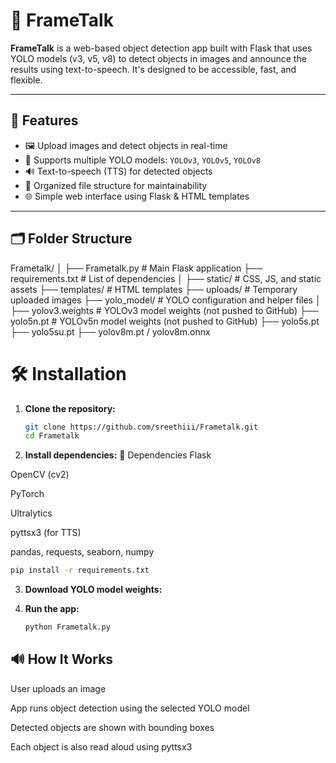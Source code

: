 # 🧠 FrameTalk

**FrameTalk** is a web-based object detection app built with Flask that uses YOLO models (v3, v5, v8) to detect objects in images and announce the results using text-to-speech. It's designed to be accessible, fast, and flexible.

---

## 🚀 Features

- 🖼 Upload images and detect objects in real-time
- 🧠 Supports multiple YOLO models: `YOLOv3`, `YOLOv5`, `YOLOv8`
- 🔊 Text-to-speech (TTS) for detected objects
- 📁 Organized file structure for maintainability
- 🌐 Simple web interface using Flask & HTML templates

---

## 🗂 Folder Structure
Frametalk/
│
├── Frametalk.py # Main Flask application
├── requirements.txt # List of dependencies
│
├── static/ # CSS, JS, and static assets
├── templates/ # HTML templates
├── uploads/ # Temporary uploaded images
├── yolo_model/ # YOLO configuration and helper files
│
├── yolov3.weights # YOLOv3 model weights (not pushed to GitHub)
├── yolo5n.pt # YOLOv5n model weights (not pushed to GitHub)
├── yolo5s.pt
├── yolo5su.pt
├── yolov8m.pt / yolov8m.onnx

# 🛠 Installation

1. **Clone the repository:**
   ```bash
   git clone https://github.com/sreethiii/Frametalk.git
   cd Frametalk
   ```

2. **Install dependencies:**
🧩 Dependencies
Flask

OpenCV (cv2)

PyTorch

Ultralytics

pyttsx3 (for TTS)

pandas, requests, seaborn, numpy


```bash
pip install -r requirements.txt
```

3. **Download YOLO model weights:**


4. **Run the app:**
   ```bash
   python Frametalk.py
   ```

## 🔊 How It Works
User uploads an image

App runs object detection using the selected YOLO model

Detected objects are shown with bounding boxes

Each object is also read aloud using pyttsx3
